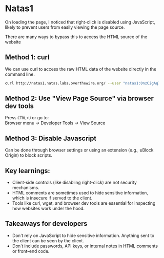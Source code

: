 # Natas1
On loading the page, I noticed that right-click is disabled using JavaScript, likely to prevent users from easily viewing the page source.

There are many ways to bypass this to access the HTML source of the website
## Method 1: curl
We can use curl to access the raw HTML data of the website directly in the command line.
```bash
curl http://natas1.natas.labs.overthewire.org/ --user "natas1:0nzCigAq7t2iALyvU9xcHlYN4MlkIwlq"
```
## Method 2: Use "View Page Source" via browser dev tools
Press ```CTRL+U``` or go to:  
Browser menu → Developer Tools → View Source   

## Method 3: Disable Javascript
Can be done through browser settings or using an extension (e.g., uBlock Origin) to block scripts.

## Key learnings:
* Client-side controls (like disabling right-click) are not security mechanisms.
* HTML comments are sometimes used to hide sensitive information, which is insecure if served to the client.
* Tools like curl, wget, and browser dev tools are essential for inspecting how websites work under the hood.

## Takeaways for developers
* Don't rely on JavaScript to hide sensitive information. Anything sent to the client can be seen by the client.
* Don't include passwords, API keys, or internal notes in HTML comments or front-end code.





